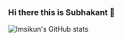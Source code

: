 ### Hi there this is Subhakant 👋


![Imsikun's GitHub stats](https://github-readme-stats.vercel.app/api?username=imsikun&show_icons=true&theme=cobalt)

